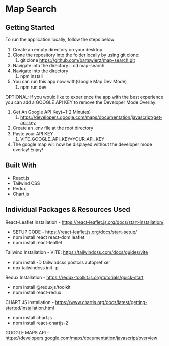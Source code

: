 # Map Search

## Getting Started
To run the application locally, follow the steps below

1. Create an empty directory on your desktop
2. Clone the repository into the folder locally by using git clone:
   1. git clone https://github.com/bartswierz/map-search.git
3. Navigate into the directory
   i. cd map-search
4. Navigate into the directory
   1. npm install
5. You can run this app now with(Google Map Dev Mode)
   1. npm run dev
   
OPTIONAL: If you would like to experience the app with the best experience you can add a GOOGLE API KEY to remove the Developer Mode Overlay:
1. Get An Google API Key(~1-2 Minutes)
   1. https://developers.google.com/maps/documentation/javascript/get-api-key
2. Create an .env file at the root directory
3. Paste your API KEY
   1. VITE_GOOGLE_API_KEY=YOUR_API_KEY
4. The google map will now be displayed without the developer mode overlay! Enjoy!

## Built With
- React.js
- Tailwind CSS
- Redux
- Chart.js

## Individual Packages & Resources Used
React-Leaflet Installation - https://react-leaflet.js.org/docs/start-installation/
- SETUP CODE - https://react-leaflet.js.org/docs/start-setup/
- npm install react react-dom leaflet
- npm install react-leaflet

Tailwind Installation - VITE: https://tailwindcss.com/docs/guides/vite
- npm install -D tailwindcss postcss autoprefixer
- npx tailwindcss init -p

Redux Installation - https://redux-toolkit.js.org/tutorials/quick-start
- npm install @reduxjs/toolkit
- npm install react-redux

CHART.JS Installation - https://www.chartjs.org/docs/latest/getting-started/installation.html
- npm install chart.js
- npm install react-chartjs-2

GOOGLE MAPS API - https://developers.google.com/maps/documentation/javascript/overview
